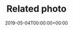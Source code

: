 ---
title: 'Related photo'
field: 'cg.link.photo'
slug: 'cg-link-photo'
description: 'Enter related photo link (eg a photo or image associated with this item).'
required: False
policy: 'Free text.'
date: '2019-05-04T00:00:00+00:00'
---
